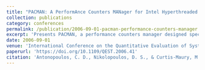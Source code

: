 ```yaml
---
title: "PACMAN: A PerformAnce Counters MANager for Intel Hyperthreaded Processors"
collection: publications
category: conferences
permalink: /publication/2006-09-01-pacman-performance-counters-manager
excerpt: 'Presents PACMAN, a performance counters manager designed specifically for Intel Hyperthreaded processors to enable efficient performance monitoring and analysis.'
date: 2006-09-01
venue: 'International Conference on the Quantitative Evaluation of Systems (QEST)'
paperurl: 'https://doi.org/10.1109/QEST.2006.41'
citation: 'Antonopoulos, C. D., Nikolopoulos, D. S., & Curtis-Maury, M. (2006). &quot;PACMAN: A PerformAnce Counters MANager for Intel Hyperthreaded Processors.&quot; In <i>Third International Conference on the Quantitative Evaluation of Systems (QEST)</i>, 141-144. https://doi.org/10.1109/QEST.2006.41'
---
```

